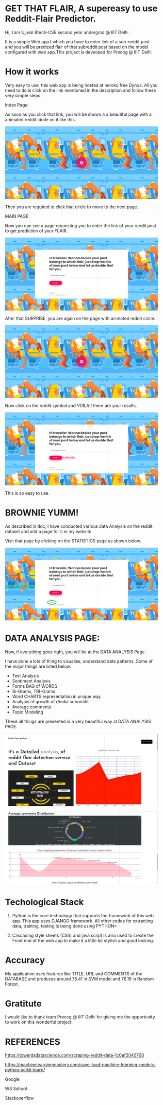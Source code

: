 # GET THAT FLAIR, A supereasy to use Reddit-Flair Predictor.

Hi, I am Ujjwal Btech-CSE second year undergrad @ IIIT Delhi

It is a simple Web app I which you have to enter link of a sub-reddit post and you will be prediced flair of that subreddit post based on the model configured with web app.This project is deveoped for Precog @ IIIT Delhi

# How it works

Very easy to use, this web app is being hosted at heroku free Dynos. All you need to do is click on the link mentioned in the description and follow these very simple steps :

Index Page:

As soon as you click that link, you will be shown a a beautiful page with a animated reddit circle on it like this.

![](a.png)

Then you are required to click that circle to move to the next page.

MAIN PAGE:

Now you can see a page requesting you to enter the link of your reedit post to get prediction of your FLAIR.

![](b.png)

After that SURPRISE, you are again on the page with animated reddit circle.

![](a.png)

Now click on the reddit symbol and VOILA!! there are your results.

![](c.png)

This is so easy to use.

# BROWNIE YUMM!

As described in doc, I have conducted various data Analysis on the reddit dataset and add a page for it in my website.

Visit that page by clicking on the STATISTICS page as shown below.

![](f.jpg)

# DATA ANALYSIS PAGE:

Now, if everything goes right, you will be at the DATA ANALYSIS Page.

I have done a lots of thing to visualise, understand data patterns. Some of the major things are listed below.

* Text Analysis
* Sentiment Analysis
* Forms BAG of WORDS
* Bi-Grams, TRI-Grams
* Word CHARTS representation in unique way
* Analysis of growth of r/india subreddit
* Average comments
* Topic Modeling

These all things are presented in a very beautiful way at DATA ANALYSIS PAGE.

![](d.png)



![](e.png)

# Techological Stack

1. Python is the core technology that supports the framework of this web app. This app uses DJANGO framework. All other codes for extracting data, training, testing is being done using PYTHON>

2. Cascading style sheets (CSS) and java script is also used to create the Front end of the web app to make it a little bit stylish and good looking.

# Accuracy

My application uses features like TITLE, URL and COMMENTS of the DATABASE and produces around 75.41 in SVM model and 76.19 in Random Forest. 

# Gratitute

I would like to thank team Precog @ IIIT Delhi for giving me the opportunity to work on this wonderful project.

# REFERENCES

https://towardsdatascience.com/scraping-reddit-data-1c0af3040768

https://machinelearningmastery.com/save-load-machine-learning-models-python-scikit-learn/

Google

W3 School

Stackoverflow
